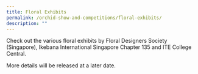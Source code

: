 ```yaml
---
title: Floral Exhibits
permalink: /orchid-show-and-competitions/floral-exhibits/
description: ""
---
```

Check out the various floral exhibits by Floral Designers Society (Singapore), Ikebana International Singapore Chapter 135 and ITE College Central. 

More details will be released at a later date.